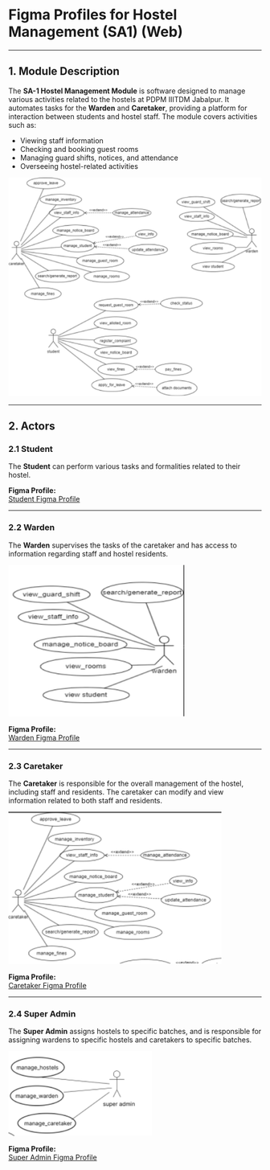 ﻿# Figma Profiles for Hostel Management (SA1) (Web)

---

## 1. Module Description

The **SA-1 Hostel Management Module** is software designed to manage various activities related to the hostels at PDPM IIITDM Jabalpur. It automates tasks for the **Warden** and **Caretaker**, providing a platform for interaction between students and hostel staff. The module covers activities such as:
- Viewing staff information
- Checking and booking guest rooms
- Managing guard shifts, notices, and attendance
- Overseeing hostel-related activities

![Module Overview](../../../images/Aspose.Words.1cee45fe-39ce-4c03-ae4b-d802af99416d.001.png)

---

## 2. Actors

### 2.1 Student

The **Student** can perform various tasks and formalities related to their hostel.

**Figma Profile:**  
[Student Figma Profile](#)

---

### 2.2 Warden

The **Warden** supervises the tasks of the caretaker and has access to information regarding staff and hostel residents.

![Warden Role](../../../images/Aspose.Words.1cee45fe-39ce-4c03-ae4b-d802af99416d.002.png)

**Figma Profile:**  
[Warden Figma Profile](#)

---

### 2.3 Caretaker

The **Caretaker** is responsible for the overall management of the hostel, including staff and residents. The caretaker can modify and view information related to both staff and residents.

![Caretaker Role](../../../images/Aspose.Words.1cee45fe-39ce-4c03-ae4b-d802af99416d.003.png)

**Figma Profile:**  
[Caretaker Figma Profile](#)

---

### 2.4 Super Admin

The **Super Admin** assigns hostels to specific batches, and is responsible for assigning wardens to specific hostels and caretakers to specific batches.

![Super Admin Role](../../../images/Aspose.Words.1cee45fe-39ce-4c03-ae4b-d802af99416d.004.png)

**Figma Profile:**  
[Super Admin Figma Profile](#)
